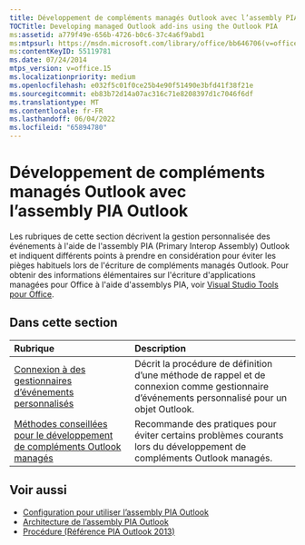 ```yaml
---
title: Développement de compléments managés Outlook avec l’assembly PIA Outlook
TOCTitle: Developing managed Outlook add-ins using the Outlook PIA
ms:assetid: a779f49e-656b-4726-b0c6-37c4a6f9abd1
ms:mtpsurl: https://msdn.microsoft.com/library/office/bb646706(v=office.15)
ms:contentKeyID: 55119781
ms.date: 07/24/2014
mtps_version: v=office.15
ms.localizationpriority: medium
ms.openlocfilehash: e032f5c01f0ce25b4e90f51490e3bfd41f38f21e
ms.sourcegitcommit: eb83b72d14a07ac316c71e8208397d1c7046f6df
ms.translationtype: MT
ms.contentlocale: fr-FR
ms.lasthandoff: 06/04/2022
ms.locfileid: "65894780"
---
```

# <a name="developing-managed-outlook-add-ins-using-the-outlook-pia"></a>Développement de compléments managés Outlook avec l’assembly PIA Outlook

Les rubriques de cette section décrivent la gestion personnalisée des événements à l'aide de l'assembly PIA (Primary Interop Assembly) Outlook et indiquent différents points à prendre en considération pour éviter les pièges habituels lors de l'écriture de compléments managés Outlook. Pour obtenir des informations élémentaires sur l'écriture d'applications managées pour Office à l'aide d'assemblys PIA, voir [Visual Studio Tools pour Office](/visualstudio/vsto/office-and-sharepoint-development-in-visual-studio).

## <a name="in-this-section"></a>Dans cette section

|Rubrique|Description|
|:----|:----------|
|[Connexion à des gestionnaires d’événements personnalisés](connecting-to-custom-event-handlers.md) |Décrit la procédure de définition d’une méthode de rappel et de connexion comme gestionnaire d’événements personnalisé pour un objet Outlook.|
|[Méthodes conseillées pour le développement de compléments Outlook managés](best-practices-in-developing-managed-outlook-add-ins.md) |Recommande des pratiques pour éviter certains problèmes courants lors du développement de compléments Outlook managés.

## <a name="see-also"></a>Voir aussi

- [Configuration pour utiliser l’assembly PIA Outlook](setting-up-to-use-the-outlook-pia.md)
- [Architecture de l’assembly PIA Outlook](architecture-of-the-outlook-pia.md)
- [Procédure (Référence PIA Outlook 2013)](how-do-i-outlook-2013-pia-reference.md)

